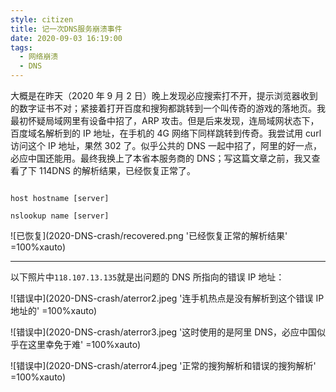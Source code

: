 ```yaml
---
style: citizen
title: 记一次DNS服务崩溃事件
date: 2020-09-03 16:19:00
tags:
  - 网络崩溃
  - DNS
---
```


大概是在昨天（2020 年 9 月 2 日）晚上发现必应搜索打不开，提示浏览器收到的数字证书不对；紧接着打开百度和搜狗都跳转到一个叫传奇的游戏的落地页。我最初怀疑局域网里有设备中招了，ARP 攻击。但是后来发现，连局域网状态下，百度域名解析到的 IP 地址，在手机的 4G 网络下同样跳转到传奇。我尝试用 curl 访问这个 IP 地址，果然 302 了。似乎公共的 DNS 一起中招了，阿里的好一点，必应中国还能用。最终我换上了本省本服务商的 DNS；写这篇文章之前，我又查看了下 114DNS 的解析结果，已经恢复正常了。

```shell

host hostname [server]

nslookup name [server]

```

![已恢复](2020-DNS-crash/recovered.png '已经恢复正常的解析结果' =100%xauto)

---

以下照片中`118.107.13.135`就是出问题的 DNS 所指向的错误 IP 地址：

![错误中](2020-DNS-crash/aterror2.jpeg '连手机热点是没有解析到这个错误 IP 地址的' =100%xauto)

![错误中](2020-DNS-crash/aterror3.jpeg '这时使用的是阿里 DNS，必应中国似乎在这里幸免于难' =100%xauto)

![错误中](2020-DNS-crash/aterror4.jpeg '正常的搜狗解析和错误的搜狗解析' =100%xauto)
